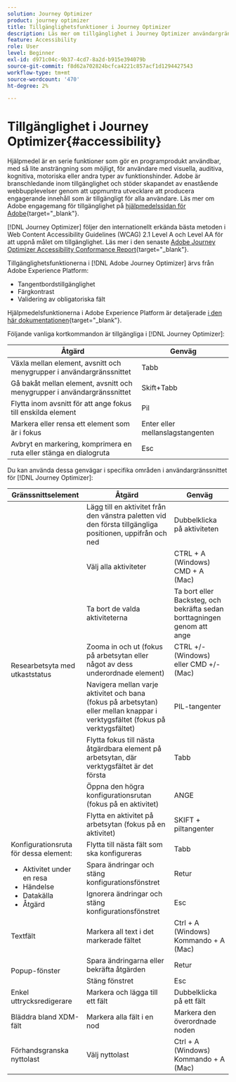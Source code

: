 ```yaml
---
solution: Journey Optimizer
product: journey optimizer
title: Tillgänglighetsfunktioner i Journey Optimizer
description: Läs mer om tillgänglighet i Journey Optimizer användargränssnitt
feature: Accessibility
role: User
level: Beginner
exl-id: d971c04c-9b37-4cd7-8a2d-b915e394079b
source-git-commit: f8d62a702824bcfca4221c857acf1d1294427543
workflow-type: tm+mt
source-wordcount: '470'
ht-degree: 2%

---
```


# Tillgänglighet i Journey Optimizer{#accessibility}

Hjälpmedel är en serie funktioner som gör en programprodukt användbar, med så lite ansträngning som möjligt, för användare med visuella, auditiva, kognitiva, motoriska eller andra typer av funktionshinder. Adobe är branschledande inom tillgänglighet och stöder skapandet av enastående webbupplevelser genom att uppmuntra utvecklare att producera engagerande innehåll som är tillgängligt för alla användare. Läs mer om Adobe engagemang för tillgänglighet på [hjälpmedelssidan för Adobe](https://www.adobe.com/accessibility.html){target="_blank"}.

[!DNL Journey Optimizer] följer den internationellt erkända bästa metoden i Web Content Accessibility Guidelines (WCAG) 2.1 Level A och Level AA för att uppnå målet om tillgänglighet. Läs mer i den senaste [Adobe Journey Optimizer Accessibility Conformance Report](https://www.adobe.com/accessibility/compliance/adobe-journey-optimizer-2022.html){target="_blank"}.


Tillgänglighetsfunktionerna i [!DNL Adobe Journey Optimizer] ärvs från Adobe Experience Platform:

* Tangentbordstillgänglighet
* Färgkontrast
* Validering av obligatoriska fält

Hjälpmedelsfunktionerna i Adobe Experience Platform är detaljerade [i den här dokumentationen](https://experienceleague.adobe.com/docs/experience-platform/accessibility/features.html?lang=sv-SE){target="_blank"}.

Följande vanliga kortkommandon är tillgängliga i [!DNL Journey Optimizer]:

| Åtgärd | Genväg |
| --- | --- |
| Växla mellan element, avsnitt och menygrupper i användargränssnittet | Tabb |
| Gå bakåt mellan element, avsnitt och menygrupper i användargränssnittet | Skift+Tabb |
| Flytta inom avsnitt för att ange fokus till enskilda element | Pil |
| Markera eller rensa ett element som är i fokus | Enter eller mellanslagstangenten |
| Avbryt en markering, komprimera en ruta eller stänga en dialogruta | Esc |

Du kan använda dessa genvägar i specifika områden i användargränssnittet för [!DNL Journey Optimizer]:

<table>
  <thead>
    <tr>
      <th>Gränssnittselement</th>
      <th>Åtgärd</th>
      <th>Genväg</th>
    </tr>
  </thead>
  <tr>
    <td rowspan="8">Researbetsyta med utkaststatus</td>
    <td>Lägg till en aktivitet från den vänstra paletten vid den första tillgängliga positionen, uppifrån och ned</td>
    <td>Dubbelklicka på aktiviteten</td>
  </tr>
  <tr>
    <td>Välj alla aktiviteter</td>
    <td>CTRL + A (Windows)<br/>CMD + A (Mac)</td>
  </tr>
  <tr>
    <td>Ta bort de valda aktiviteterna</td>
    <td>Ta bort eller Backsteg, och bekräfta sedan borttagningen genom att ange</td>
  </tr>
  <tr>
    <td>Zooma in och ut (fokus på arbetsytan eller något av dess underordnade element)</td>
    <td>CTRL +/- (Windows) eller CMD +/- (Mac)</td>
  </tr>  
  <tr>
    <td>Navigera mellan varje aktivitet och bana (fokus på arbetsytan) eller mellan knappar i verktygsfältet (fokus på verktygsfältet)</td>
    <td>PIL-tangenter</td>
  </tr>   
  <tr>
    <td>Flytta fokus till nästa åtgärdbara element på arbetsytan, där verktygsfältet är det första</td>
    <td>Tabb</td>
  </tr>  
  <tr>
    <td>Öppna den högra konfigurationsrutan (fokus på en aktivitet)</td>
    <td>ANGE</td>
  </tr>   
  <tr>
    <td>Flytta en aktivitet på arbetsytan (fokus på en aktivitet)</td>
    <td>SKIFT + piltangenter</td>
  </tr>  
  <tr>
  <td rowspan="3">
  Konfigurationsruta för dessa element:
<ul>
  <li>Aktivitet under en resa</li>
  <li>Händelse</li>
  <li>Datakälla</li>
  <li>Åtgärd</li>
</ul>
  </td>
    <td>Flytta till nästa fält som ska konfigureras</td>
    <td>Tabb</td>
  </tr>
  <tr>
    <td>Spara ändringar och stäng konfigurationsfönstret</td>
    <td>Retur</td>
  </tr>
  <tr>
    <td>Ignorera ändringar och stäng konfigurationsfönstret</td>
    <td>Esc</td>
  </tr>
<!-- //Ajouter ce raccourci quand il marchera (actuellement, le raccourci Ctrl/Cmd+F du navigateur a priorité sur celui de AJO).//
  <tr>
    <td>Page with a search bar</td>
    <td>Select the search bar</td>
    <td>Ctrl/Command + F</td>
  </tr>
-->
  <tr>
    <td>Textfält</td>
    <td>Markera all text i det markerade fältet</td>
    <td>Ctrl + A (Windows)<br/>Kommando + A (Mac)</td>
  </tr>
  <tr>
    <td rowspan="2">Popup-fönster</td>
    <td>Spara ändringarna eller bekräfta åtgärden</td>
    <td>Retur</td>
  </tr>
  <tr>
    <td>Stäng fönstret</td>
    <td>Esc</td>
  </tr>
  <tr>
    <td>Enkel uttrycksredigerare</td>
    <td>Markera och lägga till ett fält</td>
    <td>Dubbelklicka på ett fält</td>
  </tr>
  <tr>
    <td>Bläddra bland XDM-fält</td>
    <td>Markera alla fält i en nod</td>
    <td>Markera den överordnade noden</td>
  </tr>
  <tr>
    <td>Förhandsgranska nyttolast</td>
    <td>Välj nyttolast</td>
    <td>Ctrl + A (Windows)<br/>Kommando + A (Mac)</td>
  </tr>
</table>
